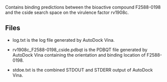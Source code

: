 Contains binding predictions between the bioactive compound F2588-0198 and the cside search space on the virulence factor rv1908c.

## Files

- log.txt is the log file generated by AutoDock Vina.

- rv1908c_F2588-0198_cside.pdbqt is the PDBQT file generated by AutoDock Vina containing the orientation and binding location of F2588-0198.

- stdoe.txt is the combined STDOUT and STDERR output of AutoDock Vina.


